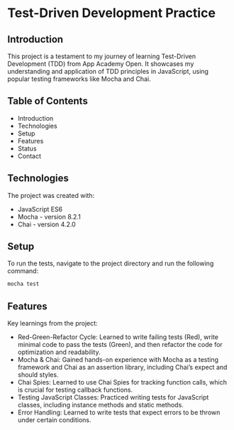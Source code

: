 # Test-Driven Development Practice

## Introduction

This project is a testament to my journey of learning Test-Driven Development (TDD) from App Academy Open. It showcases my understanding and application of TDD principles in JavaScript, using popular testing frameworks like Mocha and Chai.

## Table of Contents

- Introduction
- Technologies
- Setup
- Features
- Status
- Contact

## Technologies

The project was created with:

- JavaScript ES6
- Mocha - version 8.2.1
- Chai - version 4.2.0

## Setup

To run the tests, navigate to the project directory and run the following command:

```bash
mocha test
```

## Features

Key learnings from the project:

- Red-Green-Refactor Cycle: Learned to write failing tests (Red), write minimal code to pass the tests (Green), and then refactor the code for optimization and readability.
- Mocha & Chai: Gained hands-on experience with Mocha as a testing framework and Chai as an assertion library, including Chai’s expect and should styles.
- Chai Spies: Learned to use Chai Spies for tracking function calls, which is crucial for testing callback functions.
- Testing JavaScript Classes: Practiced writing tests for JavaScript classes, including instance methods and static methods.
- Error Handling: Learned to write tests that expect errors to be thrown under certain conditions.
